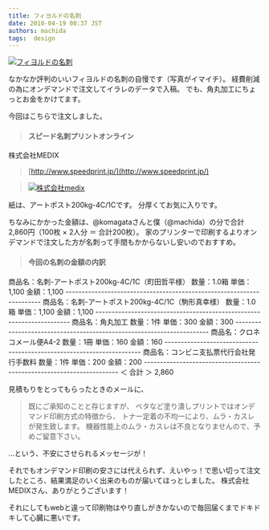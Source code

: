 ```yaml
---
title: フィヨルドの名刺
date: 2010-04-19 08:37 JST
authors: machida
tags:  design
---
```

[![フィヨルドの名刺](http://fjord.jp/wp-content/uploads/2010/04/name_cards-530x530.jpg "フィヨルドの名刺")](http://fjord.jp/wp-content/uploads/2010/04/name_cards.jpg)

なかなか評判のいいフィヨルドの名刺の自慢です（写真がイマイチ）。 経費削減の為にオンデマンドで注文してイラレのデータで入稿。 でも、角丸加工にちょっとお金をかけてます。

今回はこちらで注文しました。

> #### スピード名刺プリントオンライン
>

株式会社MEDIX  
>   
>   
> [http://www.speedprint.jp/](http://www.speedprint.jp/)

>
> [![株式会社medix](http://fjord.jp/wp-content/uploads/2010/04/medix.jpg "株式会社medix")](http://www.speedprint.jp/)
>
>

紙は、アートポスト200kg-4C/1Cです。 分厚くてお気に入りです。

ちなみにかかった金額は、@komagataさんと僕（@machida）の分で合計2,860円（100枚 × 2人分 ＝ 合計200枚）。 家のプリンターで印刷するよりオンデマンドで注文した方が名刺って手間もかからないし安いのでおすすめ。

> #### 今回の名刺の金額の内訳
>

商品名：名刺-アートポスト200kg-4C/1C（町田哲平様） 数量：1.0箱 単価：1,100 金額：1,100 ---------------------------------------------------------------------- 商品名：名刺-アートポスト200kg-4C/1C（駒形真幸様） 数量：1.0箱 単価：1,100 金額：1,100 ---------------------------------------------------------------------- 商品名：角丸加工 数量：1件 単価：300 金額：300 ---------------------------------------------------------------------- 商品名：クロネコメール便A4-2 数量：1冊 単価：160 金額：160 ---------------------------------------------------------------------- 商品名：コンビニ支払票代行会社発行手数料 数量：1件 単価：200 金額：200 ---------------------------------------------------------------------- ＜ 合計 ＞ 2,860

見積もりをとってもらったときのメールに、

> 既にご承知のことと存じますが、 ベタなど塗り潰しプリントではオンデマンド印刷方式の特徴から、 トナー定着の不均一により、ムラ・カスレが発生致します。 機器性能上のムラ・カスレは不良となりませんので、予めご留意下さい。

…という、不安にさせられるメッセージが！

それでもオンデマンド印刷の安さには代えられず、えいやっ！で思い切って注文したところ、結果満足のいく出来のものが届いてほっとしました。 株式会社MEDIXさん、ありがとうございます！

それにしてもwebと違って印刷物はやり直しがきかないので毎回届くまでドキドキして心臓に悪いです。
